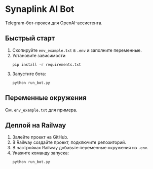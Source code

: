 # Synaplink AI Bot

Telegram-бот-прокси для OpenAI-ассистента.

## Быстрый старт

1. Скопируйте `env_example.txt` в `.env` и заполните переменные.
2. Установите зависимости:
   ```
   pip install -r requirements.txt
   ```
3. Запустите бота:
   ```
   python run_bot.py
   ```

## Переменные окружения

См. `env_example.txt` для примера.

## Деплой на Railway

1. Залейте проект на GitHub.
2. В Railway создайте проект, подключите репозиторий.
3. В настройках Railway добавьте переменные окружения из `.env`.
4. Укажите команду запуска:
   ```
   python run_bot.py
   ```
